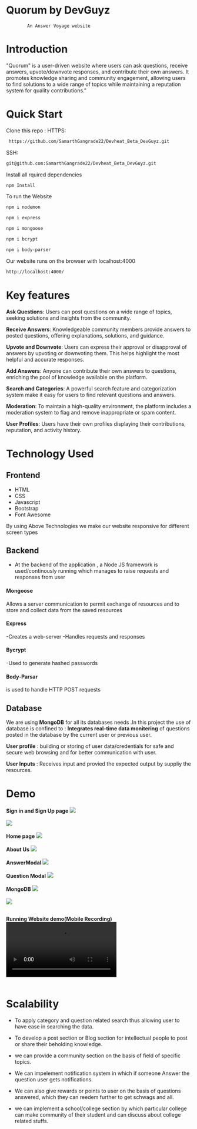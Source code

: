 
# Quorum by DevGuyz
            An Answer Voyage website

# Introduction

"Quorum" is a user-driven website where users can ask questions, receive answers, upvote/downvote responses, and contribute their own answers. It promotes knowledge sharing and community engagement, allowing users to find solutions to a wide range of topics while maintaining a reputation system for quality contributions."

# Quick Start

Clone this repo :
HTTPS:
 ```sh  
  https://github.com/SamarthGangrade22/Devheat_Beta_DevGuyz.git 
  ```
SSH:
 ```sh   
 git@github.com:SamarthGangrade22/Devheat_Beta_DevGuyz.git 
 ```

Install all rquired dependencies

```sh
npm Install
```
To run the Website
```sh
npm i nodemon
```
```sh
npm i express
```
```sh
npm i mongoose
```
```sh
npm i bcrypt
```
```sh 
npm i body-parser
```

Our website runs on the browser with localhost:4000

```sh 
http://localhost:4000/
```
# Key features

**Ask Questions**: Users can post questions on a wide range of topics, seeking solutions and insights from the community.

**Receive Answers**: Knowledgeable community members provide answers to posted questions, offering explanations, solutions, and guidance.

**Upvote and Downvote**: Users can express their approval or disapproval of answers by upvoting or downvoting them. This helps highlight the most helpful and accurate responses.

**Add Answers**: Anyone can contribute their own answers to questions, enriching the pool of knowledge available on the platform.

**Search and Categories**: A powerful search feature and categorization system make it easy for users to find relevant questions and answers.

**Moderation**: To maintain a high-quality environment, the platform includes a moderation system to flag and remove inappropriate or spam content.

**User Profiles**: Users have their own profiles displaying their contributions, reputation, and activity history.

# Technology Used

## Frontend
- HTML
- CSS
- Javascript
- Bootstrap
- Font Awesome

By using Above Technologies we make our website responsive for different screen types

## Backend
- At the backend of the application , a Node JS framework is used/continously running which manages to raise requests and responses from user

#### Mongoose
Allows a server communication to permit exchange of resources and to store and collect data from the saved resources

#### Express
-Creates a web-server
-Handles requests and responses

#### Bycrypt
-Used to generate hashed passwords

#### Body-Parsar
is used to handle HTTP POST requests

## Database
We are using **MongoDB** for all its databases needs .In this project the use of database is confined to :
**Integrates real-time data monitering** of questions posted in the database by the current user or previous user.

**User profile** : building or storing of user data/credentials for safe and secure web browsing  and for better communication with user.

**User Inputs** : Receives input and provied the expected output by suppliy the resources.

# Demo

**Sign in and Sign Up page**
![](./images/SignUp_page.png)<br><br>
![](./images/login_page.png)<br><br>
**Home page**
![](./images/homepage.png)<br><br>
**About Us**
![](./images/About_us.png)<br><br>
**AnswerModal**
![](./images/answer.png)<br><br>
**Question Modal**
![](./images/ask_page.png)<br><br>
**MongoDB**
![](./images/siteusers.jpg)<br><br>
![](./images/mongo.png)<br><br>

**Running Website demo(Mobile Recording)**
![](./images/App%20running.mp4)<br><br>
# Scalability


- To apply category and question related search thus allowing user to have ease in searching the data.

- To develop a post section or Blog section for intellectual people to post or share their beholding knowledge.

- we can provide a community section on the basis of field of specific topics.

- We can impelement notification system in which if someone Answer the question user gets notifications.

- We can also give rewards or points to user on the basis of questions answered,  which they can reedem further to get schwags and all.

- we can implement a school/college section by which particular college can make community of their student and can discuss about college related stuffs.